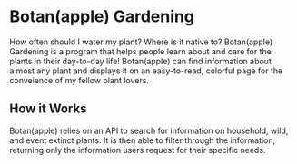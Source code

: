# **Botan(apple) Gardening**
How often should I water my plant? Where is it native to?
Botan(apple) Gardening is a program that helps people learn about and care for the plants in their day-to-day life! Botan(apple) can find information about almost any plant and displays it on an easy-to-read, colorful page for the conveience of my fellow plant lovers.

## **How it Works**
Botan(apple) relies on an API to search for information on household, wild, and event extinct plants. It is then able to filter through the information, returning only the information users request for their specific needs.
